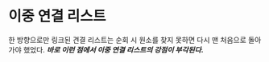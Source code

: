 # 이중 연결 리스트

한 방향으로만 링크된 견결 리스트는 순회 시 원소를 찾지 못하면 다시 맨 처음으로 돌아가야 했었다.
***바로 이런 점에서 이중 연결 리스트의 강점이 부각된다.***
